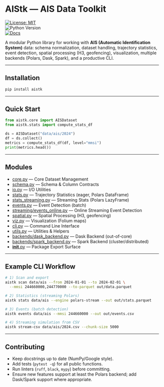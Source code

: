 # AIStk — AIS Data Toolkit

[![License: MIT](https://img.shields.io/badge/license-MIT-green.svg)](../LICENSE)  
![Python Version](https://img.shields.io/badge/python-3.9%2B-blue)  
[![Docs](https://img.shields.io/badge/docs-ready-blue.svg)](./)  

A modular Python library for working with **AIS (Automatic Identification System)** data: schema normalization, dataset handling, trajectory statistics, event detection, spatial processing (H3, geofencing), visualization, multiple backends (Polars, Dask, Spark), and a productive CLI.

---

## Installation

```bash
pip install aistk
```

---

## Quick Start

```python
from aistk.core import AISDataset
from aistk.stats import compute_stats_df

ds = AISDataset("data/ais/2024")
df = ds.collect()
metrics = compute_stats_df(df, level="mmsi")
print(metrics.head())
```

---

## Modules

- [core.py](modules/core.md) — Core Dataset Management  
- [schema.py](modules/schema.md) — Schema & Column Contracts  
- [io.py](modules/io.md) — I/O Utilities  
- [stats.py](modules/stats.md) — Trajectory Statistics (eager, Polars DataFrame)  
- [stats_streaming.py](modules/stats_streaming.md) — Streaming Stats (Polars LazyFrame)  
- [events.py](modules/events.md) — Event Detection (batch)  
- [streaming/events_online.py](modules/events_online.md) — Online Streaming Event Detection  
- [spatial.py](modules/spatial.md) — Spatial Processing (H3, geofencing)  
- [viz.py](modules/viz.md) — Visualization (Folium maps)  
- [cli.py](modules/cli.md) — Command Line Interface  
- [utils.py](modules/utils.md) — Utilities & Helpers  
- [backends/dask_backend.py](modules/dask_backend.md) — Dask Backend (out-of-core)  
- [backends/spark_backend.py](modules/spark_backend.md) — Spark Backend (cluster/distributed)  
- [__init__.py](modules/__init__.md) — Package Export Surface  

---

## Example CLI Workflow

```bash
# 1) Scan and export
aistk scan data/ais --from 2024-01-01 --to 2024-02-01 \
  --mmsi 244660000,244770000 --to-parquet out/data.parquet

# 2) Statistics (streaming Polars)
aistk stats data/ais --engine polars-stream --out out/stats.parquet

# 3) Events (batch detection)
aistk events data/ais --mmsi 244660000 --out out/events.csv

# 4) Streaming simulation from CSV
aistk stream-csv data/ais/2024.csv --chunk-size 5000
```

---

## Contributing

- Keep docstrings up to date (NumPy/Google style).  
- Add tests (`pytest -q`) for all public functions.  
- Run linters (`ruff`, `black`, `mypy`) before committing.  
- Ensure new features support at least the Polars backend; add Dask/Spark support where appropriate.  
